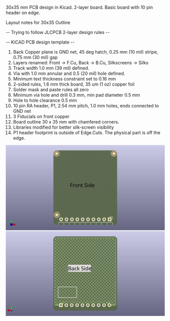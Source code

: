 30x35 mm PCB design in Kicad. 2-layer board. Basic board with 10 pin header on edge.

Layout notes for 30x35 Outline

-- Trying to follow JLCPCB 2-layer design rules --

-- KiCAD PCB design template --

1. Back Copper plane is GND net, 45 deg hatch, 0.25 mm (10 mil) stripe, 0.75 mm (30 mil) gap
2. Layers renamed:  Front -> F.Cu, Back -> B.Cu, Silkscreens -> Silks
3. Track width 1.0 mm (39 mil) defined.
4. Via with 1.0 mm annular and 0.5 (20 mil) hole defined.
5. Minimum text thickness constraint set to 0.16 mm
6. 2-sided rules, 1.6 mm thick board, 35 um (1 oz) copper foil
7. Solder mask and paste rules all zero
8. Minimum via hole and drill 0.3 mm, min pad diameter 0.5 mm
9. Hole to hole clearance 0.5 mm
10. 10 pin RA header, P1, 2.54 mm pitch, 1.0 mm holes, ends connected to GND net
11. 3 Fiducials on front copper
12. Board outline 30 x 35 mm with chamfered corners.
13. Libraries modified for better silk-screen visibility
14. P1 header footprint is outside of Edge.Cuts. The physical part is off the edge.

![30x35_outline2f](https://github.com/bobu01/30x35_outline/blob/main/30x35_outline2f.jpg)
![30x35_outline2b](https://github.com/bobu01/30x35_outline/blob/main/30x35_outline2b.jpg)

